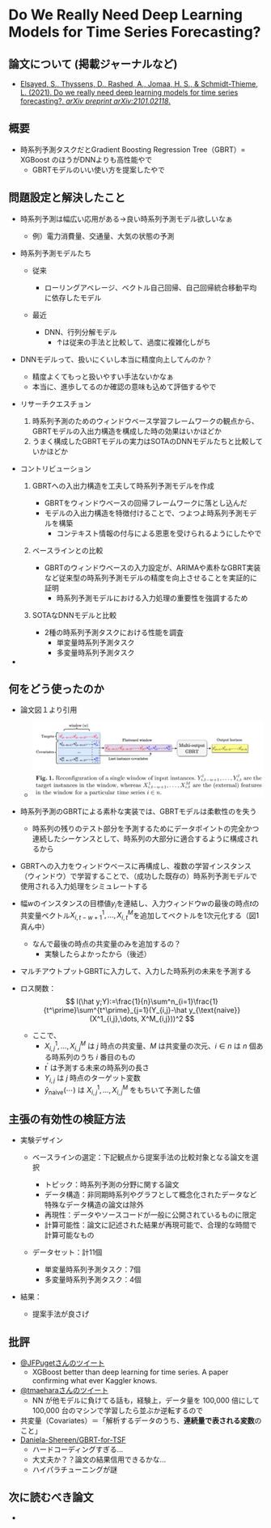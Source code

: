 # Do We Really Need Deep Learning Models for Time Series Forecasting?

## 論文について (掲載ジャーナルなど)
- [Elsayed, S., Thyssens, D., Rashed, A., Jomaa, H. S., & Schmidt-Thieme, L. (2021). Do we really need deep  learning models for time series forecasting?. *arXiv preprint arXiv:2101.02118*.](https://arxiv.org/pdf/2101.02118.pdf)

## 概要
- 時系列予測タスクだとGradient Boosting Regression Tree（GBRT）= XGBoost のほうがDNNよりも高性能やで
    - GBRTモデルのいい使い方を提案したやで


## 問題設定と解決したこと
- 時系列予測は幅広い応用がある→良い時系列予測モデル欲しいなぁ

    - 例）電力消費量、交通量、大気の状態の予測

- 時系列予測モデルたち

    - 従来
        - ローリングアベレージ、ベクトル自己回帰、自己回帰統合移動平均に依存したモデル

    - 最近

        - DNN、行列分解モデル
            - ↑は従来の手法と比較して、過度に複雑化しがち

- DNNモデルって、扱いにくいし本当に精度向上してんのか？

    - 精度よくてもっと扱いやすい手法ないかなぁ
    - 本当に、進歩してるのか確認の意味も込めて評価するやで

    

- リサーチクエスチョン

    1.  時系列予測のためのウィンドウベース学習フレームワークの観点から、GBRTモデルの入出力構造を構成した時の効果はいかほどか
    2.  うまく構成したGBRTモデルの実力はSOTAのDNNモデルたちと比較していかほどか

- コントリビューション

    1.  GBRTへの入出力構造を工夫して時系列予測モデルを作成
        -   GBRTをウィンドウベースの回帰フレームワークに落とし込んだ
        -   モデルの入出力構造を特徴付けることで、つよつよ時系列予測モデルを構築
            -   コンテキスト情報の付与による恩恵を受けられるようにしたやで

    2.  ベースラインとの比較
        -   GBRTのウィンドウベースの入力設定が、ARIMAや素朴なGBRT実装など従来型の時系列予測モデルの精度を向上させることを実証的に証明
            -   時系列予測モデルにおける入力処理の重要性を強調するため

    3.  SOTAなDNNモデルと比較
        -   2種の時系列予測タスクにおける性能を調査
            -   単変量時系列予測タスク
            -   多変量時系列予測タスク

- 

## 何をどう使ったのか
- 論文図１より引用
    - ![GBRT_FIgure1](picture/GBRT_FIgure1.png)

- 時系列予測のGBRTによる素朴な実装では、GBRTモデルは柔軟性のを失う
    - 時系列の残りのテスト部分を予測するためにデータポイントの完全かつ連続したシーケンスとして、時系列の大部分に適合するように構成されるから

- GBRTへの入力をウィンドウベースに再構成し、複数の学習インスタンス（ウィンドウ）で学習することで、（成功した既存の）時系列予測モデルで使用される入力処理をシミュレートする
- 幅$w$のインスタンスの目標値$y_i$を連結し、入力ウィンドウ$w$の最後の時点$t$の共変量ベクトル$X^1_{i,t-w+1},\dots,X^M_{i,t}$を追加してベクトルを1次元化する（図1真ん中）
    - なんで最後の時点の共変量のみを追加するの？
        - 実験したらよかったから（後述）

- マルチアウトプットGBRTに入力して、入力した時系列の未来を予測する

- ロス関数：
    $$
    l(\hat y;Y):=\frac{1}{n}\sum^n_{i=1}\frac{1}{t^\prime}\sum^{t^\prime}_{j=1}(Y_{i,j}-\hat y_{\text{naive}}(X^1_{i,j},\dots, X^M_{i,j}))^2
    $$

    - ここで、
        - $X^1_{i,j},\dots,X^M_{i,j}$ は $j$ 時点の共変量、$M$ は共変量の次元、$i\in n$ は $n$ 個ある時系列のうち $i$ 番目のもの
        - $t^\prime$ は予測する未来の時系列の長さ
        - $Y_{i,j}$ は $j$ 時点のターゲット変数
        - $\hat y_{\text{naive}}(\cdots)$ は $X^1_{i,j},\dots,X^M_{i,j}$ をもちいて予測した値


## 主張の有効性の検証方法
- 実験デザイン
    - ベースラインの選定：下記観点から提案手法の比較対象となる論文を選択
        - トピック：時系列予測の分野に関する論文
        - データ構造：非同期時系列やグラフとして概念化されたデータなど特殊なデータ構造の論文は除外
        - 再現性：データやソースコードが一般に公開されているものに限定
        - 計算可能性：論文に記述された結果が再現可能で、合理的な時間で計算可能なもの

    - データセット：計11個
        - 単変量時系列予測タスク：7個
        - 多変量時系列予測タスク：4個

- 結果：
    - 提案手法が良さげ


## 批評
- [@JFPugetさんのツイート](https://twitter.com/JFPuget/status/1499739507905556484)
    - XGBoost better than deep learning for time series.  A paper confirming what ever Kaggler knows.
- [@tmaeharaさんのツイート](https://twitter.com/tmaehara/status/1499757003538894854)
    - NN が他モデルに負けてる話も，経験上，データ量を 100,000 倍にして 100,000 台のマシンで学習したら並ぶか逆転するので
- 共変量（Covariates）＝「解析するデータのうち、**連続量で表される変数**のこと」
- [Daniela-Shereen/GBRT-for-TSF](https://github.com/Daniela-Shereen/GBRT-for-TSF)
    - ハードコーディングすぎる…
    - 大丈夫か？？論文の結果信用できるかな…
    - ハイパラチューニングが謎



## 次に読むべき論文
- 
